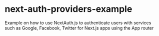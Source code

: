 # next-auth-providers-example
Example on how to use NextAuth.js to authenticate users with services such as Google, Facebook, Twitter for Next.js apps using the App router
